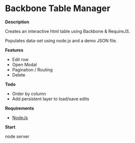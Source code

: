 Backbone Table Manager
==================================

**Description**

Creates an interactive html table using Backbone & RequireJS.

Populates data-set using node.js and a demo JSON file.

**Features**
- Edit row
- Open Modal
- Pagination / Routing
- Delete

**Todo**
- Order by column
- Add persistent layer to load/save edits

**Requirements**

* [NodeJs](http://nodejs.org/download/)

**Start**

node server






